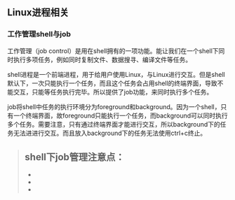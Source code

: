 
## Linux进程相关


### 工作管理shell与job

工作管理（job control）是用在shell拥有的一项功能。能让我们在一个shell下同时执行多项任务，例如同时复制文件、数据搜寻、编译文件等任务。

shell进程是一个前端进程，用于给用户使用Linux，与Linux进行交互。但是shell默认下，一次只能执行一个任务，而且这个任务会占用shell的终端界面，导致不能交互，只能等任务执行完毕。所以提供了job功能，来同时执行多个任务。

job将shell中任务的执行环境分为foreground和background。因为一个shell，只有一个终端界面，故foreground只能执行一个任务，而background可以同时执行多个任务。需要注意，只有通过终端界面才能进行交互，所以background下的任务无法进进行交互。而且放入background下的任务无法使用ctrl+c终止。

> shell下job管理注意点：
> - 
> - 
> - 
> - 
